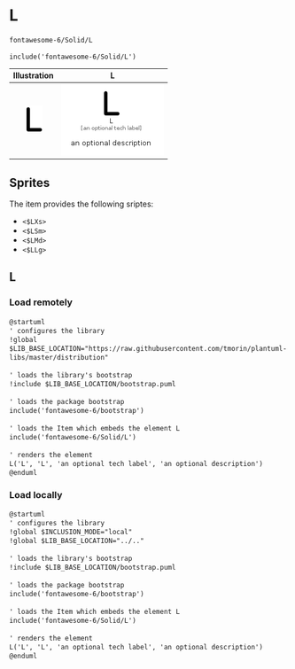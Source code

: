 # L


```text
fontawesome-6/Solid/L
```

```text
include('fontawesome-6/Solid/L')
```



| Illustration | L |
| :---: | :---: |
| ![illustration for Illustration](../../fontawesome-6/Solid/L.png) | ![illustration for L](../../fontawesome-6/Solid/L.Local.png) |



## Sprites
The item provides the following sriptes:

- `<$LXs>`
- `<$LSm>`
- `<$LMd>`
- `<$LLg>`





## L

### Load remotely
```plantuml
@startuml
' configures the library
!global $LIB_BASE_LOCATION="https://raw.githubusercontent.com/tmorin/plantuml-libs/master/distribution"

' loads the library's bootstrap
!include $LIB_BASE_LOCATION/bootstrap.puml

' loads the package bootstrap
include('fontawesome-6/bootstrap')

' loads the Item which embeds the element L
include('fontawesome-6/Solid/L')

' renders the element
L('L', 'L', 'an optional tech label', 'an optional description')
@enduml
```

### Load locally
```plantuml
@startuml
' configures the library
!global $INCLUSION_MODE="local"
!global $LIB_BASE_LOCATION="../.."

' loads the library's bootstrap
!include $LIB_BASE_LOCATION/bootstrap.puml

' loads the package bootstrap
include('fontawesome-6/bootstrap')

' loads the Item which embeds the element L
include('fontawesome-6/Solid/L')

' renders the element
L('L', 'L', 'an optional tech label', 'an optional description')
@enduml
```

